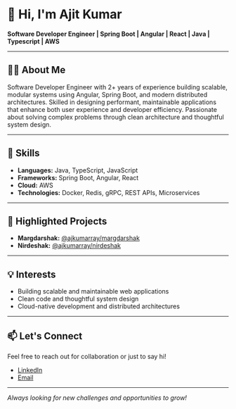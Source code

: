 # 👋 Hi, I'm Ajit Kumar

**Software Developer Engineer | Spring Boot | Angular | React | Java | Typescript | AWS**

---

## 👨‍💻 About Me

Software Developer Engineer with 2+ years of experience building scalable, modular systems using Angular, Spring Boot, and modern distributed architectures. Skilled in designing performant, maintainable applications that enhance both user experience and developer efficiency. Passionate about solving complex problems through clean architecture and thoughtful system design.

---

## 🚀 Skills

- **Languages:** Java, TypeScript, JavaScript
- **Frameworks:** Spring Boot, Angular, React
- **Cloud:** AWS
- **Technologies:** Docker, Redis, gRPC, REST APIs, Microservices

---

## 🌟 Highlighted Projects

- **Margdarshak:** [@ajkumarray/margdarshak](https://github.com/ajkumarray/margdarshak)
- **Nirdeshak:** [@ajkumarray/nirdeshak](https://github.com/ajkumarray/nirdeshak)

---

## 💡 Interests

- Building scalable and maintainable web applications
- Clean code and thoughtful system design
- Cloud-native development and distributed architectures

---

## 📫 Let's Connect

Feel free to reach out for collaboration or just to say hi!

- [LinkedIn](https://www.linkedin.com/in/ajkumarray/)
- [Email](mailto:ajkumarrayoff@gmail.com)

---

*Always looking for new challenges and opportunities to grow!*
